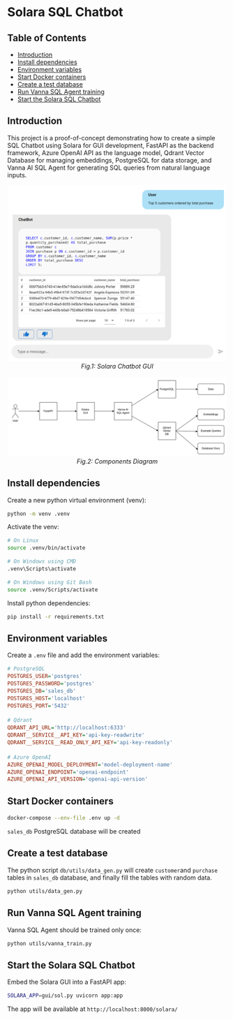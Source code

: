 # Solara SQL Chatbot 

## Table of Contents

- [Introduction](#introduction)
- [Install dependencies](#install-dependencies)
- [Environment variables](#environment-variables)
- [Start Docker containers](#start-docker-containers)
- [Create a test database](#create-a-test-database)
- [Run Vanna SQL Agent training](#run-vanna-sql-agent-training)
- [Start the Solara SQL Chatbot](#start-the-solara-sql-chatbot)

## Introduction

This project is a proof-of-concept demonstrating how to create a simple SQL Chatbot using Solara for GUI development, FastAPI as the backend framework, Azure OpenAI API as the language model, Qdrant Vector Database for managing embeddings, PostgreSQL for data storage, and Vanna AI SQL Agent for generating SQL queries from natural language inputs.

<div align="center">
    <img src="docs/imgs/chatbot-gui.png" alt="Chatbot GUI" width="500"/>
</div>

<div align="center">
    <span><i>Fig.1: Solara Chatbot GUI</i></span>
</div>


<br>

<div align="center">
    <img src="docs/imgs/components-diagram.png" alt="Chatbot GUI" width="700"/>
</div>

<div align="center">
    <span><i>Fig.2: Components Diagram</i></span>
</div>




## Install dependencies

Create a new python virtual environment (venv):

```bash
python -m venv .venv
```

Activate the venv:

```bash
# On Linux
source .venv/bin/activate
```

```bash
# On Windows using CMD
.venv\Scripts\activate
```

```bash
# On Windows using Git Bash
source .venv/Scripts/activate
```

Install python dependencies:

```bash
pip install -r requirements.txt
```

## Environment variables

Create a `.env` file and add the environment variables:

```ini
# PostgreSQL
POSTGRES_USER='postgres'
POSTGRES_PASSWORD='postgres'
POSTGRES_DB='sales_db'
POSTGRES_HOST='localhost'
POSTGRES_PORT='5432'

# Qdrant
QDRANT_API_URL='http://localhost:6333'
QDRANT__SERVICE__API_KEY='api-key-readwrite'
QDRANT__SERVICE__READ_ONLY_API_KEY='api-key-readonly'

# Azure OpenAI
AZURE_OPENAI_MODEL_DEPLOYMENT='model-deployment-name'
AZURE_OPENAI_ENDPOINT='openai-endpoint'
AZURE_OPENAI_API_VERSION='openai-api-version'
```

## Start Docker containers

```bash
docker-compose --env-file .env up -d
```

`sales_db` PostgreSQL database will be created

## Create a test database

The python script `db/utils/data_gen.py` will create `customer`and `purchase` tables in `sales_db` database, and finally fill the tables with random data.

```bash
python utils/data_gen.py
```

## Run Vanna SQL Agent training

Vanna SQL Agent should be trained only once:

```bash
python utils/vanna_train.py
```

## Start the Solara SQL Chatbot

Embed the Solara GUI into a FastAPI app:

```bash
SOLARA_APP=gui/sol.py uvicorn app:app
```

The app will be available at `http://localhost:8000/solara/`
